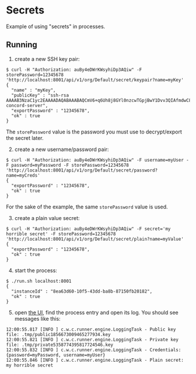 # Secrets

Example of using "secrets" in processes.

## Running

1. create a new SSH key pair:
```
$ curl -H "Authorization: auBy4eDWrKWsyhiDp3AQiw" -F storePassword=12345678 'http://localhost:8001/api/v1/org/Default/secret/keypair?name=myKey'
{
  "name" : "myKey",
  "publicKey" : "ssh-rsa AAAAB3NzaC1yc2EAAAADAQABAAABAQCmV6+q6Uh8j8GYl0nzcwTGpjBwY1Dvv3QIAfmdwC8N6HredMl5hV3RCtpplYR7aItTorWVUYF1MMmXYKr6tjgU9hha2N2NogRjgPWzSVuR8GVa7CF155NB4nlUxt5cGidLj5Uwmy/uQm4Mni5pg/kZMGyIf+gMmcuQXDG3TOHwmJ48HOrpqxkUKaft3SYYOy7F8TjWFnmyXNlMCskSEJd5XdLDhyuDhDEXGpDSsT1brsq0WRXtFyBDjjNeYfI4J9jyOCpAXzbDCt7eYoYK+kod/b6RV8nbaxWALx2fwJS0bDhV3a9chwEyat24Ml66Z5LfCabCE7SGpFhTas56xYkH concord-server",
  "exportPassword" : "12345678",
  "ok" : true
}
```

The `storePassword` value is the password you must use to decrypt/export the secret later.

2. create a new username/password pair:
```
$ curl -H "Authorization: auBy4eDWrKWsyhiDp3AQiw" -F username=myUser -F password=myPassword -F storePassword=12345678 'http://localhost:8001/api/v1/org/Default/secret/password?name=myCreds'
{
  "exportPassword" : "12345678",
  "ok" : true
}
```

For the sake of the example, the same `storePassword` value is used.

3. create a plain value secret:
```
$ curl -H "Authorization: auBy4eDWrKWsyhiDp3AQiw" -F secret='my horrible secret' -F storePassword=12345678 'http://localhost:8001/api/v1/org/Default/secret/plain?name=myValue'
{
  "exportPassword" : "12345678",
  "ok" : true
}
```

4. start the process:
```
$ ./run.sh localhost:8001
{
  "instanceId" : "8ea63d60-10f5-43dd-ba8b-87150fb20182",
  "ok" : true
}
```

5. open [the UI](http://localhost:8080), find the process entry and
open its log. You should see messages like this:
```
12:00:55.817 [INFO ] c.w.c.runner.engine.LoggingTask - Public key file: .tmp/public1856673009465277934.key
12:00:55.821 [INFO ] c.w.c.runner.engine.LoggingTask - Private key file: .tmp/private5358774395817724546.key
12:00:55.832 [INFO ] c.w.c.runner.engine.LoggingTask - Credentials: {password=myPassword, username=myUser}
12:00:55.846 [INFO ] c.w.c.runner.engine.LoggingTask - Plain secret: my horrible secret
```
